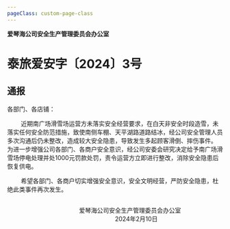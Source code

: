 ```yaml
---
pageClass: custom-page-class
---
```

**爱琴海公司安全生产管理委员会办公室** 
# 泰旅爱安字〔2024〕3号
## 通报
各部门、各店铺：

&emsp;&emsp; 近期南广场滑雪场运营方未落实安全经营要求，在白天非安全时段造雪，未落实任何安全防范措施，致使南侧车棚、天平湖路道路结冰，经公司安全管理人员多次沟通后仍未整改，造成较大安全隐患，导致发生多起顾客滑倒、摔伤事件。
为进一步增强公司各部门、各商户安全意识，经公司安委会研究决定给予南广场滑雪场停电处理并处1000元罚款处罚，责令运营方立即进行整改，消除安全隐患后恢复供电。
 
&emsp;&emsp; 希望各部门、各商户切实增强安全意识，安全文明经营，严防安全隐患，杜绝此类事件再次发生。 
## 
&emsp;&emsp;&emsp;&emsp;&emsp;&emsp;&emsp;&emsp;&emsp;&emsp;&emsp;&emsp;爱琴海公司安全生产管理委员会办公室  
&emsp;&emsp;&emsp;&emsp;&emsp;&emsp;&emsp;&emsp;&emsp;&emsp;&emsp;&emsp;&emsp;&emsp;&emsp;&emsp;&emsp;&emsp;2024年2月10日